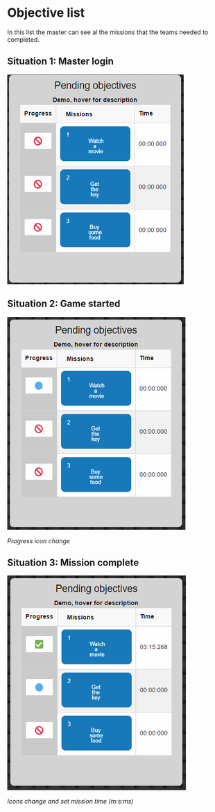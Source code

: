# Objective list

In this list the master can see al the missions that the teams needed to completed.

## Situation 1: Master login

![](/assets/cp_obj_overview.png)

## Situation 2: Game started

![](/assets/cp_obj_sit2.png)

_Progress icon change_

## Situation 3: Mission complete

![](/assets/cp_obj_sit3.png)

_Icons change and set mission time \(m:s:ms\)_

